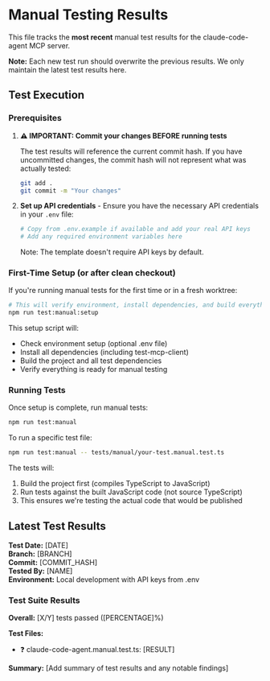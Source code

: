 # Manual Testing Results

This file tracks the **most recent** manual test results for the claude-code-agent MCP server.

**Note:** Each new test run should overwrite the previous results. We only maintain the latest test results here.

## Test Execution

### Prerequisites

1. **⚠️ IMPORTANT: Commit your changes BEFORE running tests**

   The test results will reference the current commit hash. If you have uncommitted changes, the commit hash will not represent what was actually tested:

   ```bash
   git add .
   git commit -m "Your changes"
   ```

2. **Set up API credentials** - Ensure you have the necessary API credentials in your `.env` file:
   ```bash
   # Copy from .env.example if available and add your real API keys
   # Add any required environment variables here
   ```
   Note: The template doesn't require API keys by default.

### First-Time Setup (or after clean checkout)

If you're running manual tests for the first time or in a fresh worktree:

```bash
# This will verify environment, install dependencies, and build everything
npm run test:manual:setup
```

This setup script will:

- Check environment setup (optional .env file)
- Install all dependencies (including test-mcp-client)
- Build the project and all test dependencies
- Verify everything is ready for manual testing

### Running Tests

Once setup is complete, run manual tests:

```bash
npm run test:manual
```

To run a specific test file:

```bash
npm run test:manual -- tests/manual/your-test.manual.test.ts
```

The tests will:

1. Build the project first (compiles TypeScript to JavaScript)
2. Run tests against the built JavaScript code (not source TypeScript)
3. This ensures we're testing the actual code that would be published

## Latest Test Results

**Test Date:** [DATE]  
**Branch:** [BRANCH]  
**Commit:** [COMMIT_HASH]  
**Tested By:** [NAME]  
**Environment:** Local development with API keys from .env

### Test Suite Results

**Overall:** [X/Y] tests passed ([PERCENTAGE]%)

**Test Files:**

- ❓ claude-code-agent.manual.test.ts: [RESULT]

**Summary:** [Add summary of test results and any notable findings]

